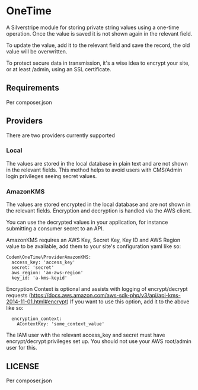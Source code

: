 # OneTime

A Silverstripe module for storing private string values using a one-time operation.
Once the value is saved it is not shown again in the relevant field.

To update the value, add it to the relevant field and save the record, the old value will be overwritten.

To protect secure data in transmission, it's a wise idea to encrypt your site, or at least /admin, using an SSL certificate.

## Requirements
Per composer.json

## Providers
There are two providers currently supported

### Local
The values are stored in the local database in plain text and are not shown in the relevant fields.
This method helps to avoid users with CMS/Admin login privileges seeing secret values.

### AmazonKMS
The values are stored encrypted in the local database and are not shown in the relevant fields. Encryption and decryption is handled via the AWS client.

You can use the decrypted values in your application, for instance submitting a consumer secret to an API.

AmazonKMS requires an AWS Key, Secret Key, Key ID and AWS Region value to be available, add them to your site's configuration yaml like so:

```
Codem\OneTime\ProviderAmazonKMS:
  access_key: 'access_key'
  secret: 'secret'
  aws_region: 'an-aws-region'
  key_id: 'a-kms-keyid'
```

Encryption Context is optional and assists with logging of encrypt/decrypt requests (https://docs.aws.amazon.com/aws-sdk-php/v3/api/api-kms-2014-11-01.html#encrypt)
If you want to use this option, add it to the above like so:
```
  encryption_context:
    AContextKey: 'some_context_value'
```

The IAM user with the relevant access_key and secret must have encrypt/decrypt privileges set up. You should not use your AWS root/admin user for this.

## LICENSE

Per composer.json
